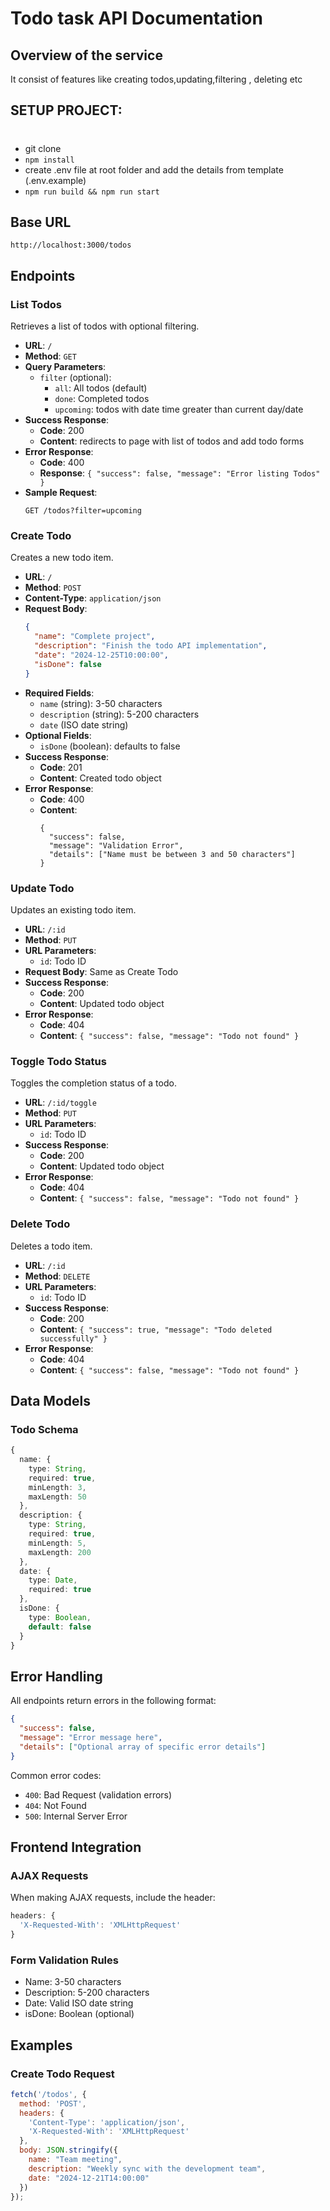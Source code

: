 # Todo task API Documentation

## Overview of the service
It consist of features like creating todos,updating,filtering , deleting etc

## SETUP PROJECT: 
#
- git clone 
- `npm install`
- create .env file at root folder and add the details from template (.env.example)
- `npm run build && npm run start`



## Base URL
```
http://localhost:3000/todos
```

## Endpoints

### List Todos
Retrieves a list of todos with optional filtering.

- **URL**: `/`
- **Method**: `GET`
- **Query Parameters**:
  - `filter` (optional): 
    - `all`: All todos (default)
    - `done`: Completed todos
    - `upcoming`: todos with date time greater than current day/date
- **Success Response**:
  - **Code**: 200
  - **Content**: redirects to page with list of todos and add todo forms
- **Error Response**:
  - **Code**: 400
  - **Response**: `{ "success": false, "message": "Error listing Todos" }`
- **Sample Request**:
  ```
  GET /todos?filter=upcoming
  ```

### Create Todo
Creates a new todo item.

- **URL**: `/`
- **Method**: `POST`
- **Content-Type**: `application/json`
- **Request Body**:
  ```json
  {
    "name": "Complete project",
    "description": "Finish the todo API implementation",
    "date": "2024-12-25T10:00:00",
    "isDone": false
  }
  ```
- **Required Fields**:
  - `name` (string): 3-50 characters
  - `description` (string): 5-200 characters
  - `date` (ISO date string)
- **Optional Fields**:
  - `isDone` (boolean): defaults to false
- **Success Response**:
  - **Code**: 201
  - **Content**: Created todo object
- **Error Response**:
  - **Code**: 400
  - **Content**: 
    ```jsn
    {
      "success": false,
      "message": "Validation Error",
      "details": ["Name must be between 3 and 50 characters"]
    }
    ```

### Update Todo
Updates an existing todo item.

- **URL**: `/:id`
- **Method**: `PUT`
- **URL Parameters**: 
  - `id`: Todo ID
- **Request Body**: Same as Create Todo
- **Success Response**:
  - **Code**: 200
  - **Content**: Updated todo object
- **Error Response**:
  - **Code**: 404
  - **Content**: `{ "success": false, "message": "Todo not found" }`

### Toggle Todo Status
Toggles the completion status of a todo.

- **URL**: `/:id/toggle`
- **Method**: `PUT`
- **URL Parameters**:
  - `id`: Todo ID
- **Success Response**:
  - **Code**: 200
  - **Content**: Updated todo object
- **Error Response**:
  - **Code**: 404
  - **Content**: `{ "success": false, "message": "Todo not found" }`

### Delete Todo
Deletes a todo item.

- **URL**: `/:id`
- **Method**: `DELETE`
- **URL Parameters**:
  - `id`: Todo ID
- **Success Response**:
  - **Code**: 200
  - **Content**: `{ "success": true, "message": "Todo deleted successfully" }`
- **Error Response**:
  - **Code**: 404
  - **Content**: `{ "success": false, "message": "Todo not found" }`

## Data Models

### Todo Schema
```typescript
{
  name: {
    type: String,
    required: true,
    minLength: 3,
    maxLength: 50
  },
  description: {
    type: String,
    required: true,
    minLength: 5,
    maxLength: 200
  },
  date: {
    type: Date,
    required: true
  },
  isDone: {
    type: Boolean,
    default: false
  }
}
```

## Error Handling

All endpoints return errors in the following format:
```json
{
  "success": false,
  "message": "Error message here",
  "details": ["Optional array of specific error details"]
}
```

Common error codes:
- `400`: Bad Request (validation errors)
- `404`: Not Found
- `500`: Internal Server Error

## Frontend Integration

### AJAX Requests
When making AJAX requests, include the header:
```javascript
headers: {
  'X-Requested-With': 'XMLHttpRequest'
}
```

### Form Validation Rules
- Name: 3-50 characters
- Description: 5-200 characters
- Date: Valid ISO date string
- isDone: Boolean (optional)

## Examples

### Create Todo Request
```javascript
fetch('/todos', {
  method: 'POST',
  headers: {
    'Content-Type': 'application/json',
    'X-Requested-With': 'XMLHttpRequest'
  },
  body: JSON.stringify({
    name: "Team meeting",
    description: "Weekly sync with the development team",
    date: "2024-12-21T14:00:00"
  })
});
```
